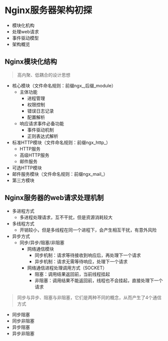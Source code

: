 # Nginx服务器架构初探
+ 模块化机构
+ 处理web请求
+ 事件驱动模型
+ 架构概览

## Nginx模块化结构
> 高内聚、低耦合的设计思想
+ 核心模块（文件命名规则：前缀ngx_,后缀_module）
    + 主体功能
        + 进程管理
        + 权限控制
        + 错误日志记录
        + 配置解析
    + 响应请求事件必备功能
        + 事件驱动机制
        + 正则表达式解析
+ 标准HTTP模块（文件命名规则：前缀ngx_http_）
    + HTTP服务
    + 高级HTTP服务
    + 邮件服务
+ 可选HTTP模块
+ 邮件服务模块（文件命名规则：前缀ngx_mail_）
+ 第三方模块

## Nginx服务器的web请求处理机制
+ 多进程方式
    + 多进程处理请求，互不干扰，但是资源消耗较大
+ 多线程方式
    + 开销较小，但是多线程在同一个进程下，会产生相互干扰，有意外风险
+ 异步方式
    + 同步/异步/阻塞/非阻塞
        + 网络通信模块
            + 同步机制：请求等待接收到响应后，再处理下一个请求
            + 异步机制：请求无需等待响应，处理下一个请求
        + 网络通信进程处理调用方式（SOCKET）
            + 阻塞：调用结果返回前，当前线程挂起
            + 非阻塞：调用结果不能返回前，线程也不会挂起，直接处理下一个请求
> 同步与异步、阻塞与非阻塞，它们是两种不同的概念，从而产生了4个通信方式
+ 同步阻塞
+ 同步非阻塞
+ 异步阻塞
+ 异步非阻塞
    
    






